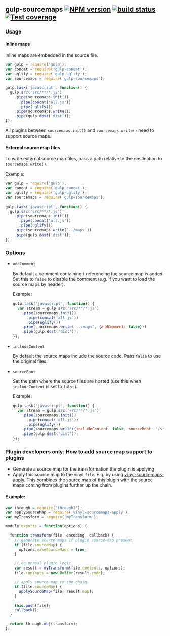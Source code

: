 ## gulp-sourcemaps  [![NPM version][npm-image]][npm-url] [![build status][travis-image]][travis-url] [![Test coverage][coveralls-image]][coveralls-url]

### Usage

#### Inline maps
Inline maps are embedded in the source file.

```javascript
var gulp = require('gulp');
var concat = require('gulp-concat');
var uglify = require('gulp-uglify');
var sourcemaps = require('gulp-sourcemaps');

gulp.task('javascript', function() {
  gulp.src('src/**/*.js')
    .pipe(sourcemaps.init())
      .pipe(concat('all.js'))
      .pipe(uglify())
    .pipe(sourcemaps.write())
    .pipe(gulp.dest('dist'));
});
```

All plugins between `sourcemaps.init()` and `sourcemaps.write()` need to support source maps.

#### External source map files

To write external source map files, pass a path relative to the destination to `sourcemaps.write()`.

Example:
```javascript
var gulp = require('gulp');
var concat = require('gulp-concat');
var uglify = require('gulp-uglify');
var sourcemaps = require('gulp-sourcemaps');

gulp.task('javascript', function() {
  gulp.src('src/**/*.js')
    .pipe(sourcemaps.init())
      .pipe(concat('all.js'))
      .pipe(uglify())
    .pipe(sourcemaps.write('../maps'))
    .pipe(gulp.dest('dist'));
});
```


### Options

- `addComment`

  By default a comment containing / referencing the source map is added. Set this to `false` to disable the comment (e.g. if you want to load the source maps by header).

  Example:
  ```javascript
  gulp.task('javascript', function() {
    var stream = gulp.src('src/**/*.js')
      .pipe(sourcemaps.init())
        .pipe(concat('all.js'))
        .pipe(uglify())
      .pipe(sourcemaps.write('../maps', {addComment: false}))
      .pipe(gulp.dest('dist'));
  });
  ```

- `includeContent`

  By default the source maps include the source code. Pass `false` to use the original files.

- `sourceRoot`

  Set the path where the source files are hosted (use this when `includeContent` is set to `false`).

  Example:
  ```javascript
  gulp.task('javascript', function() {
    var stream = gulp.src('src/**/*.js')
      .pipe(sourcemaps.init())
        .pipe(concat('all.js'))
        .pipe(uglify())
      .pipe(sourcemaps.write({includeContent: false, sourceRoot: '/src'}))
      .pipe(gulp.dest('dist'));
  });
  ```

### Plugin developers only: How to add source map support to plugins

- Generate a source map for the transformation the plugin is applying
- Apply this source map to the vinyl `file`. E.g. by using [vinyl-sourcemaps-apply](https://github.com/floridoo/vinyl-sourcemaps-apply).
  This combines the source map of this plugin with the source maps coming from plugins further up the chain.

#### Example:

```javascript
var through = require('through2');
var applySourceMap = require('vinyl-sourcemaps-apply');
var myTransform = require('myTransform');

module.exports = function(options) {

  function transform(file, encoding, callback) {
    // generate source maps if plugin source-map present
    if (file.sourceMap) {
      options.makeSourceMaps = true;
    }

    // do normal plugin logic
    var result = myTransform(file.contents, options);
    file.contents = new Buffer(result.code);

    // apply source map to the chain
    if (file.sourceMap) {
      applySourceMap(file, result.map);
    }

    this.push(file);
    callback();
  }

  return through.obj(transform);
};
```

[npm-image]: https://img.shields.io/npm/v/gulp-sourcemaps.svg?style=flat
[npm-url]: https://npmjs.org/package/gulp-sourcemaps
[travis-image]: https://img.shields.io/travis/floridoo/gulp-sourcemaps.svg?style=flat
[travis-url]: https://travis-ci.org/floridoo/gulp-sourcemaps
[coveralls-image]: https://img.shields.io/coveralls/floridoo/gulp-sourcemaps.svg?style=flat
[coveralls-url]: https://coveralls.io/r/floridoo/gulp-sourcemaps?branch=master